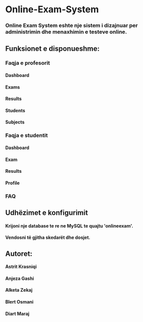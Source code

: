 # Online-Exam-System

### Online Exam System eshte nje sistem i dizajnuar per administrimin dhe menaxhimin e testeve online.

## Funksionet e disponueshme:

### Faqja e profesorit
#### Dashboard 
#### Exams 
#### Results
#### Students 
#### Subjects 
### Faqja e studentit 
#### Dashboard 
#### Exam
#### Results 
#### Profile 
### FAQ 

## Udhëzimet e konfigurimit

####  Krijoni nje database te re ne MySQL te quajtu 'onlineexam'.
#### Vendosni të gjitha skedarët dhe dosjet.


## Autoret:
#### Astrit Krasniqi 
#### Anjeza Gashi 
#### Alketa Zekaj
#### Blert Osmani 
#### Diart Maraj

